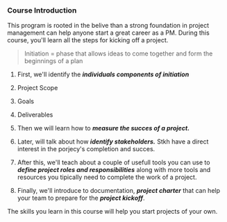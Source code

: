 ### Course Introduction

This program is rooted in the belive than a strong foundation in project management can help anyone start a great career as a PM.
During this course, you'll learn all the steps for kicking off a project.

> Initiation = phase that allows ideas to come together and form the beginnings of a plan
 
 1. First, we'll identify the ***individuals components of initiation***
   1. Project Scope
   2. Goals
   3. Deliverables
 
 2. Then we will learn how to ***measure the succes of a project.*** 
 3. Later, will talk about how ***identify stakeholders.*** Stkh have a direct interest in the porjecy's completion and succes.
 4. After this, we'll teach about a couple of usefull tools you can use to ***define project roles and responsibilities*** along with more tools and resources you tipically need to complete the work of a project.
 5.  Finally, we'll introduce to documentation, ***project charter*** that can help your team to prepare for the ***project kickoff***.
 
 The skills you learn in this course will help you start projects of your own.
 

